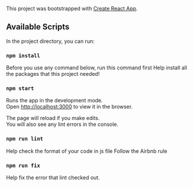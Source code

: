 This project was bootstrapped with [Create React App](https://github.com/facebook/create-react-app).

## Available Scripts

In the project directory, you can run:

### `npm install`

Before you use any command below, run this command first 
Help install all the packages that this project needed!

### `npm start`

Runs the app in the development mode.<br />
Open [http://localhost:3000](http://localhost:3000) to view it in the browser.

The page will reload if you make edits.<br />
You will also see any lint errors in the console.

### `npm run lint`

Help check the format of your code in js file
Follow the Airbnb rule

### `npm run fix`

Help fix the error that lint checked out. 

